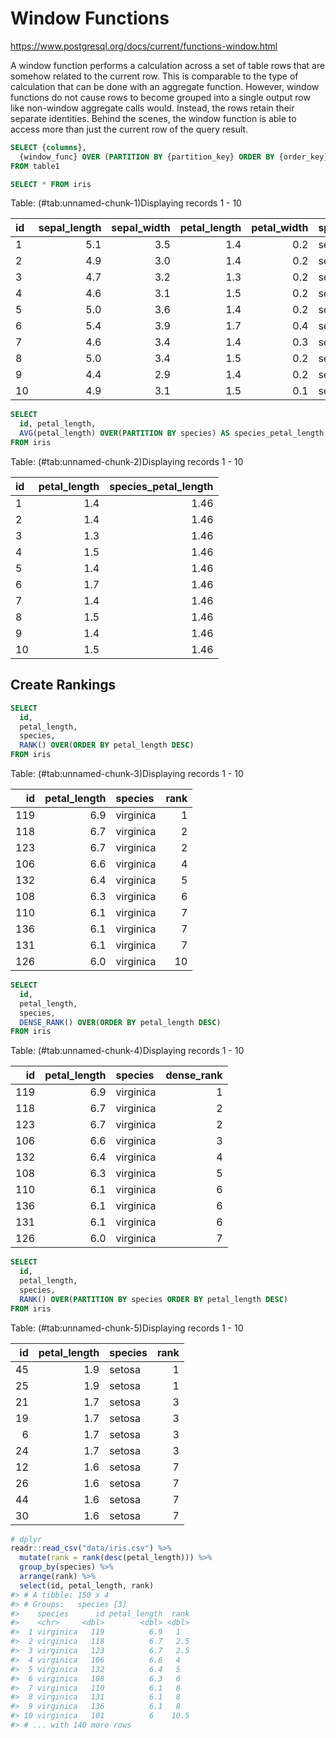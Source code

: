 
# Window Functions

https://www.postgresql.org/docs/current/functions-window.html  

A window function performs a calculation across a set of table rows that are somehow related to the current row. This is comparable to the type of calculation that can be done with an aggregate function. However, window functions do not cause rows to become grouped into a single output row like non-window aggregate calls would. Instead, the rows retain their separate identities. Behind the scenes, the window function is able to access more than just the current row of the query result.

```sql 
SELECT {columns},
  {window_func} OVER (PARTITION BY {partition_key} ORDER BY {order_key})
FROM table1
```



```sql
SELECT * FROM iris
```


<div class="knitsql-table">


Table: (\#tab:unnamed-chunk-1)Displaying records 1 - 10

|id | sepal_length| sepal_width| petal_length| petal_width|species |
|:--|------------:|-----------:|------------:|-----------:|:-------|
|1  |          5.1|         3.5|          1.4|         0.2|setosa  |
|2  |          4.9|         3.0|          1.4|         0.2|setosa  |
|3  |          4.7|         3.2|          1.3|         0.2|setosa  |
|4  |          4.6|         3.1|          1.5|         0.2|setosa  |
|5  |          5.0|         3.6|          1.4|         0.2|setosa  |
|6  |          5.4|         3.9|          1.7|         0.4|setosa  |
|7  |          4.6|         3.4|          1.4|         0.3|setosa  |
|8  |          5.0|         3.4|          1.5|         0.2|setosa  |
|9  |          4.4|         2.9|          1.4|         0.2|setosa  |
|10 |          4.9|         3.1|          1.5|         0.1|setosa  |

</div>



```sql
SELECT 
  id, petal_length,
  AVG(petal_length) OVER(PARTITION BY species) AS species_petal_length 
FROM iris
```


<div class="knitsql-table">


Table: (\#tab:unnamed-chunk-2)Displaying records 1 - 10

|id | petal_length| species_petal_length|
|:--|------------:|--------------------:|
|1  |          1.4|                 1.46|
|2  |          1.4|                 1.46|
|3  |          1.3|                 1.46|
|4  |          1.5|                 1.46|
|5  |          1.4|                 1.46|
|6  |          1.7|                 1.46|
|7  |          1.4|                 1.46|
|8  |          1.5|                 1.46|
|9  |          1.4|                 1.46|
|10 |          1.5|                 1.46|

</div>

## Create Rankings



```sql
SELECT 
  id, 
  petal_length,
  species, 
  RANK() OVER(ORDER BY petal_length DESC)
FROM iris
```


<div class="knitsql-table">


Table: (\#tab:unnamed-chunk-3)Displaying records 1 - 10

|  id| petal_length|species   | rank|
|---:|------------:|:---------|----:|
| 119|          6.9|virginica |    1|
| 118|          6.7|virginica |    2|
| 123|          6.7|virginica |    2|
| 106|          6.6|virginica |    4|
| 132|          6.4|virginica |    5|
| 108|          6.3|virginica |    6|
| 110|          6.1|virginica |    7|
| 136|          6.1|virginica |    7|
| 131|          6.1|virginica |    7|
| 126|          6.0|virginica |   10|

</div>


```sql
SELECT 
  id, 
  petal_length,
  species, 
  DENSE_RANK() OVER(ORDER BY petal_length DESC)
FROM iris
```


<div class="knitsql-table">


Table: (\#tab:unnamed-chunk-4)Displaying records 1 - 10

|  id| petal_length|species   | dense_rank|
|---:|------------:|:---------|----------:|
| 119|          6.9|virginica |          1|
| 118|          6.7|virginica |          2|
| 123|          6.7|virginica |          2|
| 106|          6.6|virginica |          3|
| 132|          6.4|virginica |          4|
| 108|          6.3|virginica |          5|
| 110|          6.1|virginica |          6|
| 136|          6.1|virginica |          6|
| 131|          6.1|virginica |          6|
| 126|          6.0|virginica |          7|

</div>



```sql
SELECT 
  id, 
  petal_length,
  species, 
  RANK() OVER(PARTITION BY species ORDER BY petal_length DESC)
FROM iris
```


<div class="knitsql-table">


Table: (\#tab:unnamed-chunk-5)Displaying records 1 - 10

| id| petal_length|species | rank|
|--:|------------:|:-------|----:|
| 45|          1.9|setosa  |    1|
| 25|          1.9|setosa  |    1|
| 21|          1.7|setosa  |    3|
| 19|          1.7|setosa  |    3|
|  6|          1.7|setosa  |    3|
| 24|          1.7|setosa  |    3|
| 12|          1.6|setosa  |    7|
| 26|          1.6|setosa  |    7|
| 44|          1.6|setosa  |    7|
| 30|          1.6|setosa  |    7|

</div>




```r
# dplyr
readr::read_csv("data/iris.csv") %>% 
  mutate(rank = rank(desc(petal_length))) %>% 
  group_by(species) %>% 
  arrange(rank) %>% 
  select(id, petal_length, rank)
#> # A tibble: 150 x 4
#> # Groups:   species [3]
#>    species      id petal_length  rank
#>    <chr>     <dbl>        <dbl> <dbl>
#>  1 virginica   119          6.9   1  
#>  2 virginica   118          6.7   2.5
#>  3 virginica   123          6.7   2.5
#>  4 virginica   106          6.6   4  
#>  5 virginica   132          6.4   5  
#>  6 virginica   108          6.3   6  
#>  7 virginica   110          6.1   8  
#>  8 virginica   131          6.1   8  
#>  9 virginica   136          6.1   8  
#> 10 virginica   101          6    10.5
#> # ... with 140 more rows
```


